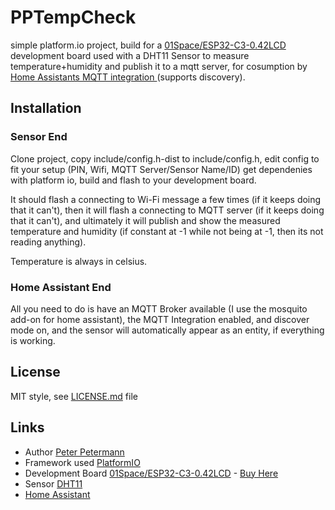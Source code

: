# PPTempCheck
simple platform.io project, build for a [01Space/ESP32-C3-0.42LCD](https://github.com/01Space/ESP32-C3-0.42LCD) development board used with a DHT11 Sensor to measure temperature+humidity and publish it to a mqtt server, for cosumption by [Home Assistants MQTT integration ](https://www.home-assistant.io/integrations/mqtt/) (supports discovery).

## Installation
### Sensor End
Clone project, copy include/config.h-dist to include/config.h, edit config to fit your setup (PIN, Wifi, MQTT Server/Sensor Name/ID) get dependenies with platform io, build and flash to your development board.

It should flash a connecting to Wi-Fi message a few times (if it keeps doing that it can't), then it will flash a connecting to MQTT server (if it keeps doing that it can't), and ultimately it will publish and show the measured temperature and humidity (if constant at -1 while not being at -1, then its not reading anything).

Temperature is always in celsius.

### Home Assistant End
All you need to do is have an MQTT Broker available (I use the mosquito add-on for home assistant), the MQTT Integration enabled, and discover mode on, and the sensor will automatically appear as an entity, if everything is working.


## License
MIT style, see [LICENSE.md](LICENSE.md) file


## Links
* Author [Peter Petermann](https://devedge.eu)
* Framework used [PlatformIO](https://platformio.org/)
* Development Board [01Space/ESP32-C3-0.42LCD](https://github.com/01Space/ESP32-C3-0.42LCD) - [Buy Here](https://www.banggood.com/custlink/DmvcV3BiwP)
* Sensor [DHT11](https://components101.com/sensors/dht11-temperature-sensor)
* [Home Assistant](https://www.home-assistant.io/)